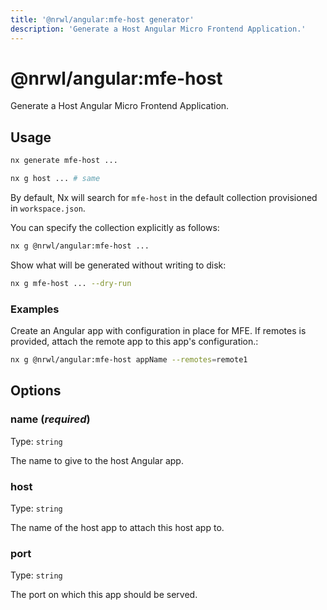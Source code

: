```yaml
---
title: '@nrwl/angular:mfe-host generator'
description: 'Generate a Host Angular Micro Frontend Application.'
---
```


# @nrwl/angular:mfe-host

Generate a Host Angular Micro Frontend Application.

## Usage

```bash
nx generate mfe-host ...
```

```bash
nx g host ... # same
```

By default, Nx will search for `mfe-host` in the default collection provisioned in `workspace.json`.

You can specify the collection explicitly as follows:

```bash
nx g @nrwl/angular:mfe-host ...
```

Show what will be generated without writing to disk:

```bash
nx g mfe-host ... --dry-run
```

### Examples

Create an Angular app with configuration in place for MFE. If remotes is provided, attach the remote app to this app's configuration.:

```bash
nx g @nrwl/angular:mfe-host appName --remotes=remote1
```

## Options

### name (_**required**_)

Type: `string`

The name to give to the host Angular app.

### host

Type: `string`

The name of the host app to attach this host app to.

### port

Type: `string`

The port on which this app should be served.
